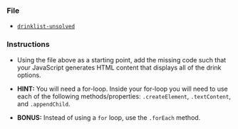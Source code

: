 ### File

* [`drinklist-unsolved`](Unsolved/drinklist-unsolved.html)

### Instructions

* Using the file above as a starting point, add the missing code such that your JavaScript generates HTML content that displays all of the drink options.

* **HINT:**  You will need a for-loop. Inside your for-loop you will need to use each of the following methods/properties: `.createElement`, `.textContent`, and `.appendChild`.

* **BONUS:** Instead of using a `for` loop, use the `.forEach` method.
